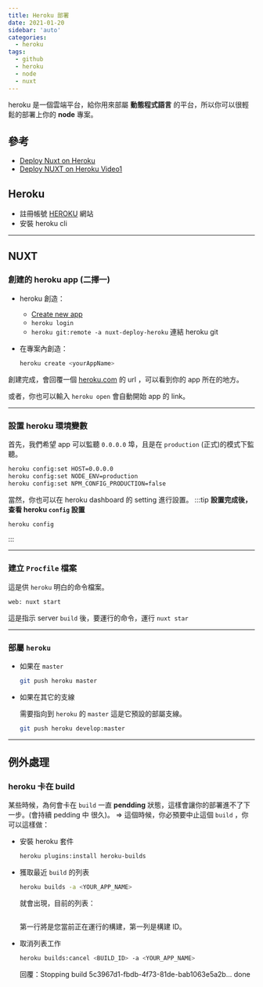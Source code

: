 ```yaml
---
title: Heroku 部署
date: 2021-01-20
sidebar: 'auto'
categories:
  - heroku
tags:
  - github
  - heroku
  - node
  - nuxt
---
```


heroku 是一個雲端平台，給你用來部屬 **動態程式語言** 的平台，所以你可以很輕鬆的部署上你的 **node** 專案。

## 參考

- [Deploy Nuxt on Heroku](https://nuxtjs.org/docs/2.x/deployment/heroku-deployment)
- [Deploy NUXT on Heroku Video1](https://www.youtube.com/watch?v=c4_xPM7zSAY)

## Heroku

- 註冊帳號 [HEROKU](https://dashboard.heroku.com/) 網站
- 安裝 heroku cli

---

## NUXT

### 創建的 **heroku** app (二擇一)

- heroku 創造：

  - [Create new app](https://dashboard.heroku.com/apps)
  - `heroku login`
  - `heroku git:remote -a nuxt-deploy-heroku` 連結 heroku git

- 在專案內創造：

  ```bash
  heroku create <yourAppName>
  ```

創建完成，會回覆一個 [heroku.com](http://heroku.com) 的 url ，可以看到你的 app 所在的地方。

或者，你也可以輸入 `heroku open` 會自動開始 app 的 link。

---

### 設置 heroku 環境變數

首先，我們希望 app 可以監聽 `0.0.0.0` 埠，且是在 `production` (正式)的模式下監聽。

```bash
heroku config:set HOST=0.0.0.0
heroku config:set NODE_ENV=production
heroku config:set NPM_CONFIG_PRODUCTION=false
```

當然，你也可以在 heroku dashboard 的 setting 進行設置。
:::tip
**設置完成後，查看 heroku `config` 設置**

```bash
heroku config
```

:::

---

### 建立 `Procfile` 檔案

這是供 `heroku` 明白的命令檔案。

```bash
web: nuxt start
```

這是指示 server `build` 後，要運行的命令，運行 `nuxt star`

---

### 部屬 `heroku`

- 如果在 `master`

  ```bash
  git push heroku master
  ```

- 如果在其它的支線

  需要指向到 `heroku` 的 `master` 這是它預設的部屬支線。

  ```bash
  git push heroku develop:master
  ```

---

## 例外處理

### heroku 卡在 build

某些時候，為何會卡在 `build` 一直 **pendding** 狀態，這樣會讓你的部署進不了下一步。(會持續 pedding 中 很久)。 ⇒ 這個時候，你必預要中止這個 `build` ，你可以這樣做：

- 安裝 heroku 套件

  ```bash
  heroku plugins:install heroku-builds
  ```

- 獲取最近 `build` 的列表

  ```bash
  heroku builds -a <YOUR_APP_NAME>
  ```

  就會出現，目前的列表：

  <img :src="$withBase('/img/herokuPendding.png')" >

  第一行將是您當前正在運行的構建，第一列是構建 ID。

- 取消列表工作

  ```bash
  heroku builds:cancel <BUILD_ID> -a <YOUR_APP_NAME>
  ```

  回覆：Stopping build 5c3967d1-fbdb-4f73-81de-bab1063e5a2b... done

